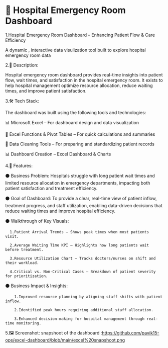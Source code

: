 # 🏥 Hospital Emergency Room Dashboard

1.Hospital Emergency Room Dashboard – Enhancing Patient Flow & Care Efficiency

A dynamic , interactive data visulization tool built to explore hospital emergency room data 

2.📝 Description:

Hospital emergency room dashboard  provides real-time insights into patient flow, wait times, and satisfaction in the hospital emergency room. It exists to help hospital management optimize resource allocation, reduce waiting times, and improve patient satisfaction.

3.🛠️ Tech Stack:

The dashboard was built using the following tools and technologies:

📊  Microsoft Excel – For dashboard design and data visualization

🧮 Excel Functions & Pivot Tables – For quick calculations and summaries

🧹 Data Cleaning Tools – For preparing and standardizing patient records

📊 Dashboard Creation – Excel Dashboard & Charts

4.🌟 Features:

  ⚫ Business Problem: 
      Hospitals struggle with long patient wait times and limited resource allocation in emergency departments, impacting           both patient satisfaction and treatment efficiency.
      
  ⚫ Goal of Dashboard:
      To provide a clear, real-time view of patient inflow, treatment progress, and staff utilization, enabling data-driven          decisions that reduce waiting times and improve hospital efficiency.
      
  ⚫ Walkthrough of Key Visuals:
  
      1.Patient Arrival Trends – Shows peak times when most patients visit.
      
      2.Average Waiting Time KPI – Highlights how long patients wait before treatment.
      
      3.Resource Utilization Chart – Tracks doctors/nurses on shift and their workload.
      
      4.Critical vs. Non-Critical Cases – Breakdown of patient severity for prioritization.
      
  ⚫ Business Impact & Insights:
  
        1.Improved resource planning by aligning staff shifts with patient inflow.
        
        2.Identified peak hours requiring additional staff allocation.
        
        3.Enhanced decision-making for hospital management through real-time monitoring.
      
5.🖼️ Screenshot:
    snapshoot of the dashboard :https://github.com/pavik15-ops/excel-dashboard/blob/main/excel%20snapshoot.png
    
